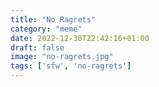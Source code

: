 ```yaml
---
title: "No Ragrets"
category: "meme"
date: 2022-12-30T22:42:16+01:00
draft: false
image: "no-ragrets.jpg"
tags: ['sfw', 'no-ragrets']
---
```


